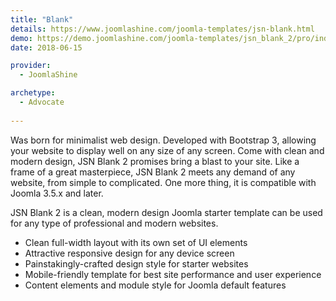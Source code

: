 ```yaml
---
title: "Blank"
details: https://www.joomlashine.com/joomla-templates/jsn-blank.html
demo: https://demo.joomlashine.com/joomla-templates/jsn_blank_2/pro/index.php
date: 2018-06-15

provider: 
  - JoomlaShine

archetype:
  - Advocate
  
---
```


Was born for minimalist web design. Developed with Bootstrap 3, allowing your website to display well on any size of any screen. Come with clean and modern design, JSN Blank 2 promises bring a blast to your site. Like a frame of a great masterpiece, JSN Blank 2 meets any demand of any website, from simple to complicated. One more thing, it is compatible with Joomla 3.5.x and later.

JSN Blank 2 is a clean, modern design Joomla starter template can be used for any type of professional and modern websites.

* Clean full-width layout with its own set of UI elements
* Attractive responsive design for any device screen
* Painstakingly-crafted design style for starter websites
* Mobile-friendly template for best site performance and user experience
* Content elements and module style for Joomla default features

